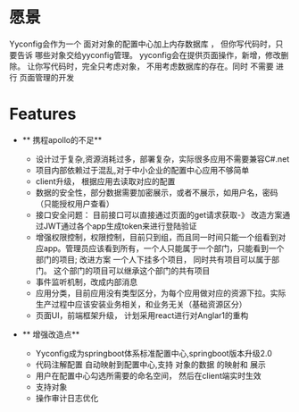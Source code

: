 
# 愿景
  Yyconfig会作为一个 面对对象的配置中心加上内存数据库 ， 但你写代码时，只要告诉 哪些对象交给yyconfig管理。 yyconfig会在提供页面操作，新增，修改删除。  让你写代码时，完全只考虑对象， 不用考虑数据库的存在。同时 不需要 进行 页面管理的开发   

# Features
* ** 携程apollo的不足**
  * 设计过于复杂,资源消耗过多，部署复杂，实际很多应用不需要兼容C#.net
  * 项目内部依赖过于混乱,对于中小企业的配置中心应用不够简单
  * client升级， 根据应用去读取对应的配置
  * 数据的安全性，部分数据需要加密展示，或者不展示，如用户名，密码（只能授权用户查看）
  * 接口安全问题： 目前接口可以直接通过页面的get请求获取-》 改造方案通过JWT通过各个app生成token来进行登陆验证
  * 增强权限控制，权限控制，目前只到组，而且同一时间只能一个组看到对应app。管理员应该看到所有，一个人只能属于一个部门，只能看到一个部门的项目; 改进方案 一个人下挂多个项目，  同时共有项目可以属于部门。 这个部门的项目可以继承这个部门的共有项目
  * 事件监听机制，改成内部消息
  * 应用分类，目前应用没有类型区分，为每个应用做对应的资源下拉。实际生产过程中应该安装业务相关，和业务无关（基础资源区分）
  * 页面UI，前端框架升级， 计划采用react进行对Anglar1的重构
  
  
* ** 增强改造点**  
  *  Yyconfig成为springboot体系标准配置中心,springboot版本升级2.0
  *  代码注解配置 自动映射到配置中心,支持 对象的数据 的映射和 展示
  *  用户在配置中心勾选所需要的命名空间， 然后在client端实时生效
  *  支持对象
  *  操作审计日志优化
  